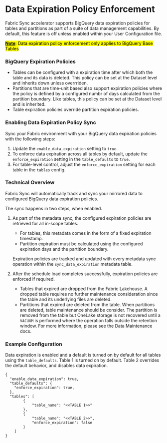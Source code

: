 # Data Expiration Policy Enforcement

Fabric Sync accelerator supports BigQuery data expiration policies for tables and partitions as part of a suite of data management capabilities. By default, this feature is off unless enabled within your User Configuration file.

<mark><b><u>Note</u></b>: Data expiration policy enforcement only applies to BigQuery Base Tables</mark>

### BigQuery Expiration Policies
- Tables can be configured with a expiration time after which both the table and its data is deleted. This policy can be set at the Dataset level and inherits down unless overrriden.
- Partitions that are time-unit based also support expiration policies where the policy is defined by a configured numbr of days calculated from the partition boundary. Like tables, this policy can be set at the Dataset level and is inherited.
- Table expiration policies override partition expiration policies.

### Enabling Data Expiration Policy Sync
Sync your Fabric environment with your BigQuery data expiration policies with the following steps:

1. Update the <code>enable_data_expiration</code> setting to <code>true</code>.
2. To enforce data expiration across all tables by default, update the <code>enforce_expiration</code> setting in the <code>table_defaults</code> to <code>true</code>.
3. For table-level control, adjust the <code>enforce_expiration</code> setting for each table in the <code>tables</code> config.

### Technical Overview
Fabric Sync will automatically track and sync your mirrored data to configured BigQuery data expiration policies. 

The sync happens in two steps, when enabled. 

1. As part of the metadata sync, the configured expiration policies are retrieved for all in-scope tables.
    - For tables, this metadata comes in the form of a fixed expiration timestamp.
    - Partition expiration must be calculated using the configured expiration days and the partition boundary.

    Expiration policies are tracked and updated with every metadata sync operation within the <code>sync_data_expiration</code> metadata table.
2. After the schedule load completes successfully, expiration policies are enforced if required.
    - Tables that expired are dropped from the Fabric Lakehouse. A dropped table requires no further maintenance consideration since the table and its underlying files are deleted.
    - Partitions that expired are deleted from the table. When partitions are deleted, table maintenance should be consider. The partition is removed from the table but OneLake storage is not recovered until a <code>VACUUM</code> is performed where the operation falls outside the retention window. For more information, please see the Data Maintenance docs.

### Example Configuration

Data expiration is enabled and a default is turned on by default for all tables using the <code>table_defaults</code>. Table 1 is turned on by default. Table 2 overrides the default behavior, and disables data expiration.
```
{
  "enable_data_expiration": true,
  "table_defaults": {
	"enforce_expiration": true,
  },
  "tables": [
		{
			"table_name": "<<TABLE 1>>"
        },
        {
			"table_name": "<<TABLE 2>>",
			"enforce_expiration": false
        }
	]
}
```